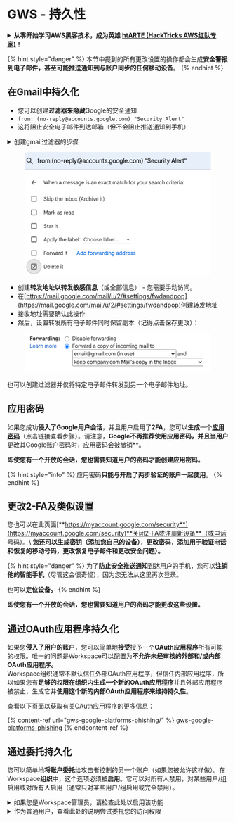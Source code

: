 # GWS - 持久性

<details>

<summary><strong>从零开始学习AWS黑客技术，成为英雄</strong> <a href="https://training.hacktricks.xyz/courses/arte"><strong>htARTE (HackTricks AWS红队专家)</strong></a><strong>！</strong></summary>

支持HackTricks的其他方式：

* 如果您想在**HackTricks中看到您的公司广告**或**下载HackTricks的PDF**，请查看[**订阅计划**](https://github.com/sponsors/carlospolop)！
* 获取[**官方PEASS & HackTricks商品**](https://peass.creator-spring.com)
* 发现[**PEASS家族**](https://opensea.io/collection/the-peass-family)，我们独家的[**NFTs系列**](https://opensea.io/collection/the-peass-family)
* **加入** 💬 [**Discord群组**](https://discord.gg/hRep4RUj7f) 或 [**telegram群组**](https://t.me/peass) 或在 **Twitter** 🐦 上**关注**我 [**@carlospolopm**](https://twitter.com/carlospolopm)**。**
* **通过向** [**HackTricks**](https://github.com/carlospolop/hacktricks) 和 [**HackTricks Cloud**](https://github.com/carlospolop/hacktricks-cloud) github仓库提交PR来分享您的黑客技巧。

</details>

{% hint style="danger" %}
本节中提到的所有更改设置的操作都会生成**安全警报到电子邮件，甚至可能推送通知到与账户同步的任何移动设备**。
{% endhint %}

## **在Gmail中持久化**

* 您可以创建**过滤器来隐藏**Google的安全通知
* `from: (no-reply@accounts.google.com) "Security Alert"`
* 这将阻止安全电子邮件到达邮箱（但不会阻止推送通知到手机）

<details>

<summary>创建gmail过滤器的步骤</summary>

（来自[**这里的指南**](https://support.google.com/mail/answer/6579)）

1. 打开[Gmail](https://mail.google.com/)。
2. 在顶部的搜索框中，点击显示搜索选项 ![photos tune](https://lh3.googleusercontent.com/cD6YR_YvqXqNKxrWn2NAWkV6tjJtg8vfvqijKT1_9zVCrl2sAx9jROKhLqiHo2ZDYTE=w36) 。
3. 输入您的搜索条件。如果您想检查您的搜索是否正确，请点击**搜索**查看显示的电子邮件。&#x20;
4. 在搜索窗口的底部，点击**创建过滤器**。
5. 选择您希望过滤器执行的操作。
6. 点击**创建过滤器**。

在[https://mail.google.com/mail/u/0/#settings/filters](https://mail.google.com/mail/u/0/#settings/filters)检查您当前的过滤器（以删除它们）

</details>

<figure><img src="../../.gitbook/assets/image (142).png" alt=""><figcaption></figcaption></figure>

* 创建**转发地址以转发敏感信息**（或全部信息） - 您需要手动访问。
* 在[https://mail.google.com/mail/u/2/#settings/fwdandpop](https://mail.google.com/mail/u/2/#settings/fwdandpop)创建转发地址
* 接收地址需要确认此操作
* 然后，设置转发所有电子邮件同时保留副本（记得点击保存更改）：

<figure><img src="../../.gitbook/assets/image (143).png" alt=""><figcaption></figcaption></figure>

也可以创建过滤器并仅将特定电子邮件转发到另一个电子邮件地址。

## 应用密码

如果您成功**侵入了Google用户会话**，并且用户启用了**2FA**，您可以**生成**一个[**应用密码**](https://support.google.com/accounts/answer/185833?hl=en)（点击链接查看步骤）。请注意，**Google不再推荐使用应用密码，并且当用户**更改其Google账户密码时，应用密码会被撤销**。

**即使您有一个开放的会话，您也需要知道用户的密码才能创建应用密码。**

{% hint style="info" %}
应用密码**只能与开启了两步验证的账户一起使用**。
{% endhint %}

## 更改2-FA及类似设置

您也可以在此页面[**https://myaccount.google.com/security**](https://myaccount.google.com/security)**关闭2-FA或注册新设备**（或电话号码）。\
**您还可以生成密钥（添加您自己的设备），更改密码，添加用于验证电话和恢复的移动号码，更改恢复电子邮件和更改安全问题）。**

{% hint style="danger" %}
为了**防止安全推送通知**到达用户的手机，您可以**注销他的智能手机**（尽管这会很奇怪），因为您无法从这里再次登录。

也可以**定位设备。**
{% endhint %}

**即使您有一个开放的会话，您也需要知道用户的密码才能更改这些设置。**

## 通过OAuth应用程序持久化

如果您**侵入了用户的账户**，您可以简单地**接受**授予一个**OAuth应用程序**所有可能的权限。唯一的问题是Workspace可以配置为**不允许未经审核的外部和/或内部OAuth应用程序。**\
Workspace组织通常不默认信任外部OAuth应用程序，但信任内部应用程序，所以如果您有**足够的权限在组织内生成一个新的OAuth应用程序**并且外部应用程序被禁止，生成它并**使用这个新的内部OAuth应用程序来维持持久性**。

查看以下页面以获取有关OAuth应用程序的更多信息：

{% content-ref url="gws-google-platforms-phishing/" %}
[gws-google-platforms-phishing](gws-google-platforms-phishing/)
{% endcontent-ref %}

## 通过委托持久化

您可以简单地**将账户委托**给攻击者控制的另一个账户（如果您被允许这样做）。在Workspace**组织**中，这个选项必须被**启用**。它可以对所有人禁用，对某些用户/组启用或对所有人启用（通常只对某些用户/组启用或完全禁用）。

<details>

<summary>如果您是Workspace管理员，请检查此处以启用该功能</summary>

（信息[从文档中复制](https://support.google.com/a/answer/7223765)）

作为您的组织（例如，您的工作或学校）的管理员，您可以控制用户是否可以委托他们的Gmail账户访问权限。您可以让每个人都有委托账户的选项。或者，只让某些部门的人设置委托。例如，您可以：

* 在您的Gmail账户上添加行政助理作为委托人，以便他们可以代表您阅读和发送电子邮件。&#x20;
* 在Groups中添加一个组，例如您的销售部门，作为委托人，以便每个人都可以访问一个Gmail账户。

无论他们的域或组织单位如何，用户只能将访问权限委托给同一组织中的另一个用户。

### 委托限制和限制&#x20;

* **允许用户将他们的邮箱访问权限授予Google组**选项：要使用此选项，它必须为委托账户的OU和每个组成员的OU启用。属于未启用此选项的OU的组成员不能访问委托账户。
* 在正常使用情况下，40个委托用户可以同时访问一个Gmail账户。一个或多个委托用户的高于平均水平的使用可能会减少这个数字。&#x20;
* 经常访问Gmail的自动化流程也可能减少同时访问账户的委托用户数量。这些流程包括频繁访问Gmail的API或浏览器扩展。
* 单个Gmail账户支持多达1000个独特的委托人。Groups中的一个组计算为一个委托人，计入限制。
* 委托不会增加Gmail账户的限制。具有委托用户的Gmail账户具有标准的Gmail账户限制和政策。详情请访问[Gmail限制和政策](https://support.google.com/a/topic/28609)。

### 第1步：为您的用户开启Gmail委托&#x20;

**开始之前：**要为特定用户应用设置，请将他们的账户放在[组织单位](https://support.google.com/a/topic/1227584)中。

1.  [登录](https://admin.google.com/)到您的[Google管理控制台](https://support.google.com/a/answer/182076)。

使用_管理员账户_登录，而不是您当前的账户CarlosPolop@gmail.com
2. 在管理控制台中，转到菜单 ![](https://storage.googleapis.com/support-kms-prod/JxKYG9DqcsormHflJJ8Z8bHuyVI5YheC0lAp)![然后](https://storage.googleapis.com/support-kms-prod/Th2Tx0uwPMOhsMPn7nRXMUo3vs6J0pto2DTn)![](https://storage.googleapis.com/support-kms-prod/ocGtUSENh4QebLpvZcmLcNRZyaTBcolMRSyl) **应用程序**![然后](https://storage.googleapis.com/support-kms-prod/Th2Tx0uwPMOhsMPn7nRXMUo3vs6J0pto2DTn)**Google Workspace**![然后](https://storage.googleapis.com/support-kms-prod/Th2Tx0uwPMOhsMPn7nRXMUo3vs6J0pto2DTn)**Gmail**![然后](https://storage.googleapis.com/support-kms-prod/Th2Tx0uwPMOhsMPn7nRXMUo3vs6J0pto2DTn)**用户设置**。
3. 要将设置应用于所有人，请保留选中顶部的组织单位。否则，请选择一个子[组织单位](https://support.google.com/a/topic/1227584)。
4. 点击**邮件委托**。
5. 勾选**允许用户将他们的邮箱访问权限委托给域中的其他用户**框。
6. （可选）要让用户指定在其账户发送的委托消息中包含的发件人信息，请勾选**允许用户自定义此设置**框。
7. 选择委托人发送的消息中默认包含的发件人信息选项：&#x20;
* **显示账户所有者和发送电子邮件的委托人**—消息包括Gmail账户所有者和委托人的电子邮件地址。
* **仅显示账户所有者**—消息仅包括Gmail账户所有者的电子邮件地址。不包括委托人的电子邮件地址。
8. （可选）要让用户将Groups中的一个组添加为委托人，请勾选**允许用户将他们的邮箱访问权限授予Google组**框。
9. 点击**保存**。如果您配置了子组织单位，您可能能够**继承**或**覆盖**父组织单位的设置。
10. （可选）要为其他组织单位开启Gmail委托，请重复步骤3-9。

更改可能需要长达24小时才能生效，但通常会更快。[了解更多](https://support.google.com/a/answer/7514107)

### 第2步：让用户为他们的账户设置委托人

开启委托后，您的用户可以转到他们的Gmail设置来指定委托人。然后，委托人可以代表用户阅读、发送和接收消息。&#x20;

详情请指导用户访问[代理和协作电子邮件](https://support.google.com/a/users/answer/138350)。

</details>

<details>

<summary>作为普通用户，查看此处的说明尝试委托您的访问权限</summary>

（信息[**从文档中复制**](https://support.google.com/mail/answer/138350)）

您可以添加多达10个委托人。

如果您通过工作、学校或其他组织使用Gmail：

* 您可以在组织内添加多达1000个委托人。
* 在正常使用情况下，40个委托人可以同时访问一个Gmail账户。&#x20;
* 如果您使用自动化流程，例如API或浏览器扩展，几个委托人可以同时访问一个Gmail账户。

1. 在您的电脑上，打开[Gmail](https://mail.google.com/)。您不能从Gmail应用中添加委托人。
2. 在右上角，点击设置 ![Settings](https://lh3.googleusercontent.com/p3J-ZSPOLtuBBR_ofWTFDfdgAYQgi8mR5c76ie8XQ2wjegk7-yyU5zdRVHKybQgUlQ=w36-h36) ![然后](https://lh3.googleusercontent.com/3_l97rr0GvhSP2XV5OoCkV2ZDTIisAOczrSdzNCBxhIKWrjXjHucxNwocghoUa39gw=w36-h36) **查看所有设置**。
3. 点击**账户和导入**或**账户**标签。
4. 在“授予对您账户的访问权限”部分，点击**添加另一个账户**。如果您通过工作或学校使用Gmail，您的组织可能会限制电子邮件委托。如果您看不到此设置，请联系您的管理员。
* 如果您看不到授予对您账户的访问权限，那么它被限制了。
5.  输入您想要添加的人的电子邮件地址。如果您通过工作、学校或其他组织使用Gmail，并且您的管理员允许，您可以输入一个组的电子邮件地址。这个组必须与您的组织的域相同。组的外部成员被拒绝委托访问权限。 \
\
**重要提示：**如果您委托的账户是新账户或密码已重置，管理员必须关闭首次登录时更改密码的要求。

* [了解管理员如何创建用户](https://support.google.com/a/answer/33310)。
* [了解管理员如何重置密码](https://support.google.com/a/answer/33319)。

6\. 点击**下一步** ![然后](https://lh3.googleusercontent.com/QbWcYKta5vh_4-OgUeFmK-JOB0YgLLoGh69P478nE6mKdfpWQniiBabjF7FVoCVXI0g=h36) **发送电子邮件以授予访问权限**。

您添加的人将收到一封电子邮件，要求他们确认。邀请在一周后过期。

如果您添加了一个组，所有组成员将成为委托人，无需确认。
